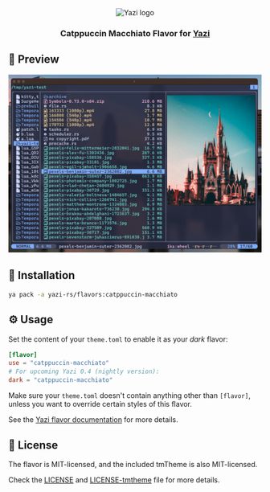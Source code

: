 <div align="center">
  <img src="https://github.com/sxyazi/yazi/blob/main/assets/logo.png?raw=true" alt="Yazi logo" width="20%">
</div>

<h3 align="center">
	Catppuccin Macchiato Flavor for <a href="https://github.com/sxyazi/yazi">Yazi</a>
</h3>

## 👀 Preview

<img src="preview.png" width="600" />

## 🎨 Installation

```sh
ya pack -a yazi-rs/flavors:catppuccin-macchiato
```

## ⚙️ Usage

Set the content of your `theme.toml` to enable it as your _dark_ flavor:

```toml
[flavor]
use = "catppuccin-macchiato"
# For upcoming Yazi 0.4 (nightly version):
dark = "catppuccin-macchiato"
```

Make sure your `theme.toml` doesn't contain anything other than `[flavor]`, unless you want to override certain styles of this flavor.

See the [Yazi flavor documentation](https://yazi-rs.github.io/docs/flavors/overview) for more details.

## 📜 License

The flavor is MIT-licensed, and the included tmTheme is also MIT-licensed.

Check the [LICENSE](LICENSE) and [LICENSE-tmtheme](LICENSE-tmtheme) file for more details.
